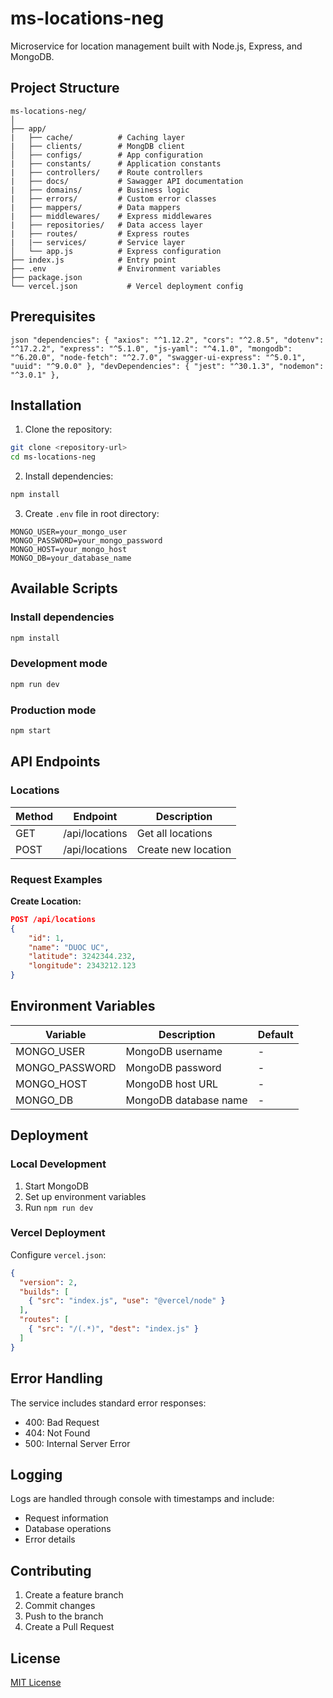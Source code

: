 # ms-locations-neg

Microservice for location management built with Node.js, Express, and MongoDB.

## Project Structure

```
ms-locations-neg/
│
├── app/
|   ├── cache/          # Caching layer
|   ├── clients/        # MongDB client
│   ├── configs/        # App configuration
|   ├── constants/      # Application constants
|   ├── controllers/    # Route controllers
|   ├── docs/           # Sawagger API documentation
|   ├── domains/        # Business logic
|   ├── errors/         # Custom error classes
|   ├── mappers/        # Data mappers
|   ├── middlewares/    # Express middlewares
|   ├── repositories/   # Data access layer
|   ├── routes/         # Express routes
|   |── services/       # Service layer
│   └── app.js          # Express configuration
├── index.js            # Entry point
├── .env                # Environment variables
├── package.json
└── vercel.json           # Vercel deployment config
```

## Prerequisites
``json
  "dependencies": {
    "axios": "^1.12.2",
    "cors": "^2.8.5",
    "dotenv": "^17.2.2",
    "express": "^5.1.0",
    "js-yaml": "^4.1.0",
    "mongodb": "^6.20.0",
    "node-fetch": "^2.7.0",
    "swagger-ui-express": "^5.0.1",
    "uuid": "^9.0.0"
  },
  "devDependencies": {
    "jest": "^30.1.3",
    "nodemon": "^3.0.1"
  },
``

## Installation

1. Clone the repository:
```bash
git clone <repository-url>
cd ms-locations-neg
```

2. Install dependencies:
```bash
npm install
```

3. Create `.env` file in root directory:
```env
MONGO_USER=your_mongo_user
MONGO_PASSWORD=your_mongo_password
MONGO_HOST=your_mongo_host
MONGO_DB=your_database_name
```

## Available Scripts

### Install dependencies
```bash
npm install
```

### Development mode
```bash
npm run dev
```

### Production mode
```bash
npm start
```

## API Endpoints

### Locations

| Method | Endpoint       | Description         |
|--------|----------------|---------------------|
| GET    | /api/locations | Get all locations   |
| POST   | /api/locations | Create new location |

### Request Examples

**Create Location:**
```json
POST /api/locations
{
    "id": 1,
    "name": "DUOC UC",
    "latitude": 3242344.232,
    "longitude": 2343212.123
}
```

## Environment Variables

| Variable       | Description           | Default |
|----------------|-----------------------|---------|
| MONGO_USER     | MongoDB username      | -       |
| MONGO_PASSWORD | MongoDB password      | -       |
| MONGO_HOST     | MongoDB host URL      | -       |
| MONGO_DB       | MongoDB database name | -       |

## Deployment

### Local Development
1. Start MongoDB
2. Set up environment variables
3. Run `npm run dev`

### Vercel Deployment
Configure `vercel.json`:
```json
{
  "version": 2,
  "builds": [
    { "src": "index.js", "use": "@vercel/node" }
  ],
  "routes": [
    { "src": "/(.*)", "dest": "index.js" }
  ]
}
```

## Error Handling

The service includes standard error responses:

- 400: Bad Request
- 404: Not Found
- 500: Internal Server Error

## Logging

Logs are handled through console with timestamps and include:
- Request information
- Database operations
- Error details

## Contributing

1. Create a feature branch
2. Commit changes
3. Push to the branch
4. Create a Pull Request

## License

[MIT License](LICENSE)